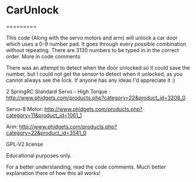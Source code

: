 <h1>CarUnlock</h1>
=========

This code (Along with the servo motors and arm) will unlock a car door which uses a 0-9 number pad.
It goes through every possible combination without repeating. There are 3130 numbers to be typed in in the correct order.
More in code comments

There was an attempt to detect when the door unlocked so it could save the number, but I could not get the sensor 
to detect when it unlocked, as you cannot always see the lock. If anyone has any ideas I'd appreciate it :)



2 SpringRC Standard Servo - High Torque : http://www.phidgets.com/products.php?category=22&product_id=3208_0

Servo-8 Motor: http://www.phidgets.com/products.php?category=11&product_id=1061_1

Arm: http://www.phidgets.com/products.php?category=22&product_id=3541_0

GPL-V2 license

Educational purposes only.

For a better understanding, read the code comments. Much better explanation there of how this all works!
